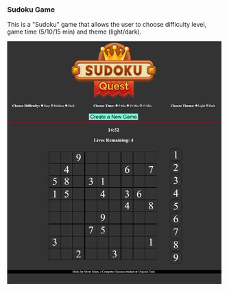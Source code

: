 ### Sudoku Game
This is a "Sudoku" game that allows the user to choose difficulty level, game time (5/10/15 min) and theme (light/dark).


<img src="https://github.com/abrarr18/Sudoku/blob/master/sudoku2.PNG" width=500><br>
